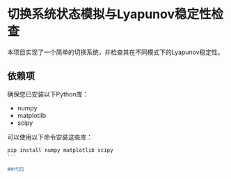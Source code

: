 # 切换系统状态模拟与Lyapunov稳定性检查  

本项目实现了一个简单的切换系统，并检查其在不同模式下的Lyapunov稳定性。  

## 依赖项  

确保您已安装以下Python库：  

- numpy  
- matplotlib  
- scipy  

可以使用以下命令安装这些库：  

```bash  
pip install numpy matplotlib scipy
'''

##代码

  
